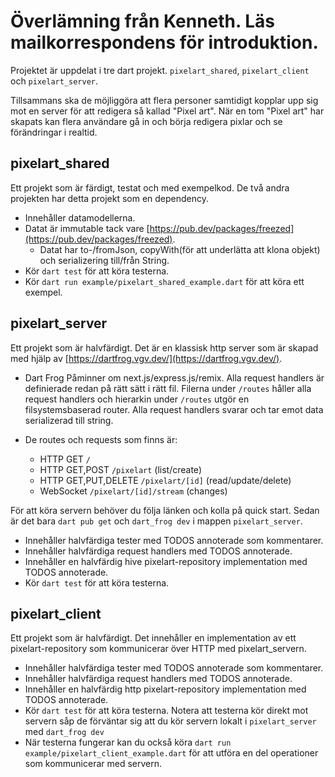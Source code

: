 # Överlämning från Kenneth. Läs mailkorrespondens för introduktion.

Projektet är uppdelat i tre dart projekt. `pixelart_shared`, `pixelart_client` och `pixelart_server`.

Tillsammans ska de möjliggöra att flera personer samtidigt kopplar upp sig mot en server för att redigera så kallad "Pixel art". När en tom "Pixel art" har skapats kan flera användare gå in och börja redigera pixlar och se förändringar i realtid.


## pixelart_shared

Ett projekt som är färdigt, testat och med exempelkod. De två andra projekten har detta projekt som en dependency.

- Innehåller datamodellerna. 
- Datat är immutable tack vare [https://pub.dev/packages/freezed](https://pub.dev/packages/freezed). 
    - Datat har to-/fromJson, copyWith(för att underlätta att klona objekt) och serializering till/från String.
- Kör `dart test` för att köra testerna.
- Kör `dart run example/pixelart_shared_example.dart` för att köra ett exempel.


## pixelart_server

Ett projekt som är halvfärdigt. Det är en klassisk http server som är skapad med hjälp av [https://dartfrog.vgv.dev/](https://dartfrog.vgv.dev/). 
- Dart Frog Påminner om next.js/express.js/remix. Alla request handlers är definierade redan på rätt sätt i rätt fil. Filerna under `/routes` håller alla request handlers och hierarkin under `/routes` utgör en filsystemsbaserad router. Alla request handlers svarar och tar emot data serializerad till string.

- De routes och requests som finns är:
    - HTTP GET `/`
    - HTTP GET,POST `/pixelart` (list/create)
    - HTTP GET,PUT,DELETE `/pixelart/[id]` (read/update/delete)
    - WebSocket `/pixelart/[id]/stream` (changes)

För att köra servern behöver du följa länken och kolla på quick start. Sedan är det bara `dart pub get` och `dart_frog dev` i mappen `pixelart_server`.

- Innehåller halvfärdiga tester med TODOS annoterade som kommentarer.
- Innehåller halvfärdiga request handlers med TODOS annoterade.
- Innehåller en halvfärdig hive pixelart-repository implementation med TODOS annoterade.
- Kör `dart test` för att köra testerna.

## pixelart_client

Ett projekt som är halvfärdigt. Det innehåller en implementation av ett pixelart-repository som kommunicerar över HTTP med pixelart_servern.

- Innehåller halvfärdiga tester med TODOS annoterade som kommentarer.
- Innehåller halvfärdiga request handlers med TODOS annoterade.
- Innehåller en halvfärdig http pixelart-repository implementation med TODOS annoterade.
- Kör `dart test` för att köra testerna. Notera att testerna kör direkt mot servern såp de förväntar sig att du kör servern lokalt i `pixelart_server` med `dart_frog dev`
- När testerna fungerar kan du också köra `dart run example/pixelart_client_example.dart` för att utföra en del operationer som kommunicerar med servern.
